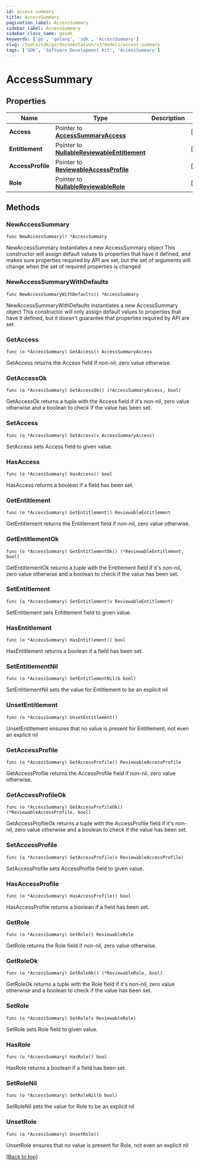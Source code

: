 ```yaml
---
id: access-summary
title: AccessSummary
pagination_label: AccessSummary
sidebar_label: AccessSummary
sidebar_class_name: gosdk
keywords: ['go', 'golang', 'sdk', 'AccessSummary'] 
slug: /tools/sdk/go/documentation/v3/models/access-summary
tags: ['SDK', 'Software Development Kit', 'AccessSummary']
---
```


# AccessSummary

## Properties

Name | Type | Description | Notes
------------ | ------------- | ------------- | -------------
**Access** | Pointer to [**AccessSummaryAccess**](AccessSummaryAccess) |  | [optional] 
**Entitlement** | Pointer to [**NullableReviewableEntitlement**](ReviewableEntitlement) |  | [optional] 
**AccessProfile** | Pointer to [**ReviewableAccessProfile**](ReviewableAccessProfile) |  | [optional] 
**Role** | Pointer to [**NullableReviewableRole**](ReviewableRole) |  | [optional] 

## Methods

### NewAccessSummary

`func NewAccessSummary() *AccessSummary`

NewAccessSummary instantiates a new AccessSummary object
This constructor will assign default values to properties that have it defined,
and makes sure properties required by API are set, but the set of arguments
will change when the set of required properties is changed

### NewAccessSummaryWithDefaults

`func NewAccessSummaryWithDefaults() *AccessSummary`

NewAccessSummaryWithDefaults instantiates a new AccessSummary object
This constructor will only assign default values to properties that have it defined,
but it doesn't guarantee that properties required by API are set

### GetAccess

`func (o *AccessSummary) GetAccess() AccessSummaryAccess`

GetAccess returns the Access field if non-nil, zero value otherwise.

### GetAccessOk

`func (o *AccessSummary) GetAccessOk() (*AccessSummaryAccess, bool)`

GetAccessOk returns a tuple with the Access field if it's non-nil, zero value otherwise
and a boolean to check if the value has been set.

### SetAccess

`func (o *AccessSummary) SetAccess(v AccessSummaryAccess)`

SetAccess sets Access field to given value.

### HasAccess

`func (o *AccessSummary) HasAccess() bool`

HasAccess returns a boolean if a field has been set.

### GetEntitlement

`func (o *AccessSummary) GetEntitlement() ReviewableEntitlement`

GetEntitlement returns the Entitlement field if non-nil, zero value otherwise.

### GetEntitlementOk

`func (o *AccessSummary) GetEntitlementOk() (*ReviewableEntitlement, bool)`

GetEntitlementOk returns a tuple with the Entitlement field if it's non-nil, zero value otherwise
and a boolean to check if the value has been set.

### SetEntitlement

`func (o *AccessSummary) SetEntitlement(v ReviewableEntitlement)`

SetEntitlement sets Entitlement field to given value.

### HasEntitlement

`func (o *AccessSummary) HasEntitlement() bool`

HasEntitlement returns a boolean if a field has been set.

### SetEntitlementNil

`func (o *AccessSummary) SetEntitlementNil(b bool)`

 SetEntitlementNil sets the value for Entitlement to be an explicit nil

### UnsetEntitlement
`func (o *AccessSummary) UnsetEntitlement()`

UnsetEntitlement ensures that no value is present for Entitlement, not even an explicit nil
### GetAccessProfile

`func (o *AccessSummary) GetAccessProfile() ReviewableAccessProfile`

GetAccessProfile returns the AccessProfile field if non-nil, zero value otherwise.

### GetAccessProfileOk

`func (o *AccessSummary) GetAccessProfileOk() (*ReviewableAccessProfile, bool)`

GetAccessProfileOk returns a tuple with the AccessProfile field if it's non-nil, zero value otherwise
and a boolean to check if the value has been set.

### SetAccessProfile

`func (o *AccessSummary) SetAccessProfile(v ReviewableAccessProfile)`

SetAccessProfile sets AccessProfile field to given value.

### HasAccessProfile

`func (o *AccessSummary) HasAccessProfile() bool`

HasAccessProfile returns a boolean if a field has been set.

### GetRole

`func (o *AccessSummary) GetRole() ReviewableRole`

GetRole returns the Role field if non-nil, zero value otherwise.

### GetRoleOk

`func (o *AccessSummary) GetRoleOk() (*ReviewableRole, bool)`

GetRoleOk returns a tuple with the Role field if it's non-nil, zero value otherwise
and a boolean to check if the value has been set.

### SetRole

`func (o *AccessSummary) SetRole(v ReviewableRole)`

SetRole sets Role field to given value.

### HasRole

`func (o *AccessSummary) HasRole() bool`

HasRole returns a boolean if a field has been set.

### SetRoleNil

`func (o *AccessSummary) SetRoleNil(b bool)`

 SetRoleNil sets the value for Role to be an explicit nil

### UnsetRole
`func (o *AccessSummary) UnsetRole()`

UnsetRole ensures that no value is present for Role, not even an explicit nil

[[Back to top]](#) 


